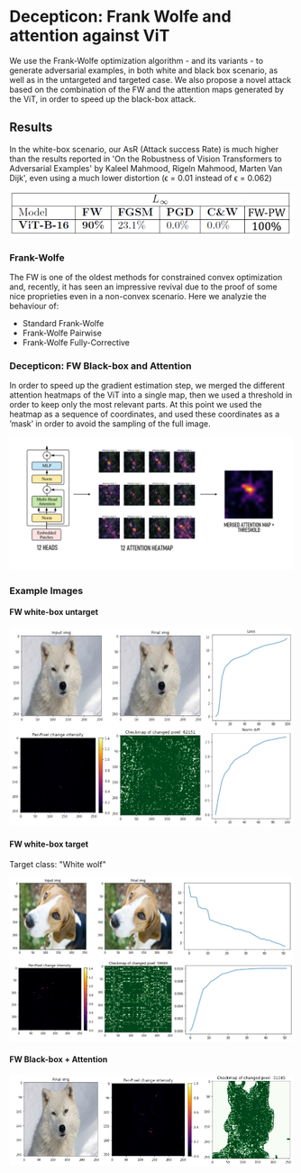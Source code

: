 # Decepticon: Frank Wolfe and attention against ViT

We use the Frank-Wolfe optimization algorithm - and its variants - to generate adversarial examples, in both white and black box scenario, as well as in the untargeted and targeted case. We also propose a novel attack based on the combination of the FW and the attention maps generated by the ViT, in order to speed up the black-box attack.

## Results
In the white-box scenario, our AsR (Attack success Rate) is much higher than the results reported in 'On the Robustness of Vision Transformers to
Adversarial Examples' by Kaleel Mahmood, Rigeln Mahmood, Marten Van Dijk', even using a much lower distortion (ϵ = 0.01 instead of ϵ = 0.062)

![Screenshot](/res/res_white.png)


### Frank-Wolfe
The FW is one of the oldest methods for constrained convex optimization and, recently, it has seen an impressive revival due to the proof of some nice proprieties even in a non-convex scenario. Here we analyzie the behaviour of:

- Standard Frank-Wolfe
- Frank-Wolfe Pairwise
- Frank-Wolfe Fully-Corrective


### Decepticon: FW Black-box and Attention
In order to speed up the gradient estimation step, we merged the different attention heatmaps of the ViT into a single map, then we used a threshold in order to
keep only the most relevant parts. At this point we used the heatmap as a sequence of coordinates, and used these coordinates as a ’mask’ in order to avoid the sampling of the full image.

![Screenshot](/res/attention_ex.PNG)


### Example Images
#### FW white-box untarget
![Screenshot](/res/white_ex.png)


#### FW white-box target
Target class: "White wolf"

![Screenshot](/res/white_target.png)


#### FW Black-box + Attention
![Screenshot](/res/black_attention_ex.png)
